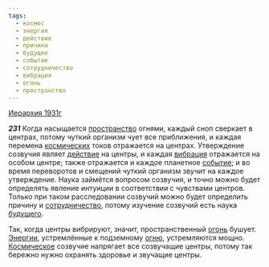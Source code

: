 ```yaml
---
tags:
  - космос
  - энергия
  - действие
  - причина
  - будущее
  - событие
  - сотрудничество
  - вибрация
  - огонь
  - пространство
---
```


[Иерархия 1931г](https://127.0.0.1:4002/agni/1931)

___231___
Когда насыщается [пространство](../../../tags/#пространство) огнями, каждый сноп сверкает в центрах, потому чуткий организм чует все приближения, и каждая перемена [космических](../../../tags/#космос) токов отражается на центрах. Утверждение созвучия являет [действие](../../../tags/#действие) на центры, и каждая [вибрация](../../../tags/#вибрация) отражается на особом центре; также отражается и каждое планетное [событие](../../../tags/#событие); и во время переворотов и смещений чуткий организм звучит на каждое утверждение. Наука займётся вопросом созвучия, и точно можно будет определять явление интуиции в соответствии с чувствами центров. Только при таком расследовании созвучий можно будет определить причину и [сотрудничество](../../../tags/#сотрудничество), потому изучение созвучий есть наука [будущего](../../../tags/#будущее).   

Так, когда центры вибрируют, значит, пространственный [огонь](../../../tags/#огонь) бушует. [Энергии](../../../tags/#энергия), устремлённые к подземному [огню](../../../tags/#огонь), устремляются мощно. [Космическое](../../../tags/#космос) созвучие напрягает все созвучащие центры, потому так бережно нужно охранять здоровье и звучащие центры.   

